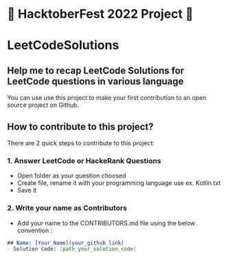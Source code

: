# 🎃 HacktoberFest 2022 Project 🎃

# LeetCodeSolutions

## Help me to recap LeetCode  Solutions for LeetCode questions in various language
You can use use this project to make your first contribution to an open source project on Github.

## How to contribute to this project?
There are 2 quick steps to contribute to this project:

### 1. Answer LeetCode or HackeRank Questions 
* Open folder as your question choosed
* Create file, rename it with your programming language use ex. Kotlin.txt
* Save it

### 2. Write your name as Contributors
* Add your name to the CONTRIBUTORS.md file using the below convention :

```markdown
## Name: [Your_Name](your_github_link)
- Solution Code: [path_your_solution_code]
```